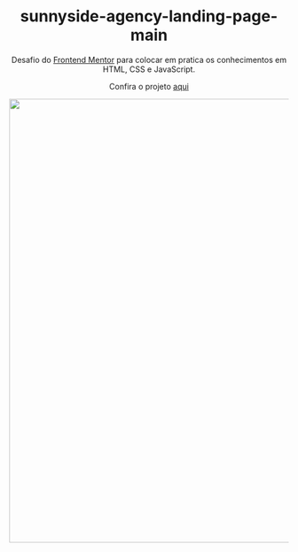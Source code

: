 <h1 align="center">sunnyside-agency-landing-page-main</h1>

<p align="center">Desafio do <a href='https://www.frontendmentor.io/challenges/sunnyside-agency-landing-page-7yVs3B6ef'>Frontend Mentor</a> para colocar em pratica os conhecimentos em HTML, CSS e JavaScript.</a></p>

<p align="center"> Confira o projeto <a href="https://viniciuslzs.github.io/sunnyside-agency-landing-page-main/">aqui</a></p>

<div align="center"> 
<a href="https://viniciuslzs.github.io/slide/" target="_blank"><img src="https://user-images.githubusercontent.com/99357388/181853153-31b3204f-befd-41fc-b624-cccbdd136026.png" width="800"/></a>
</div>
